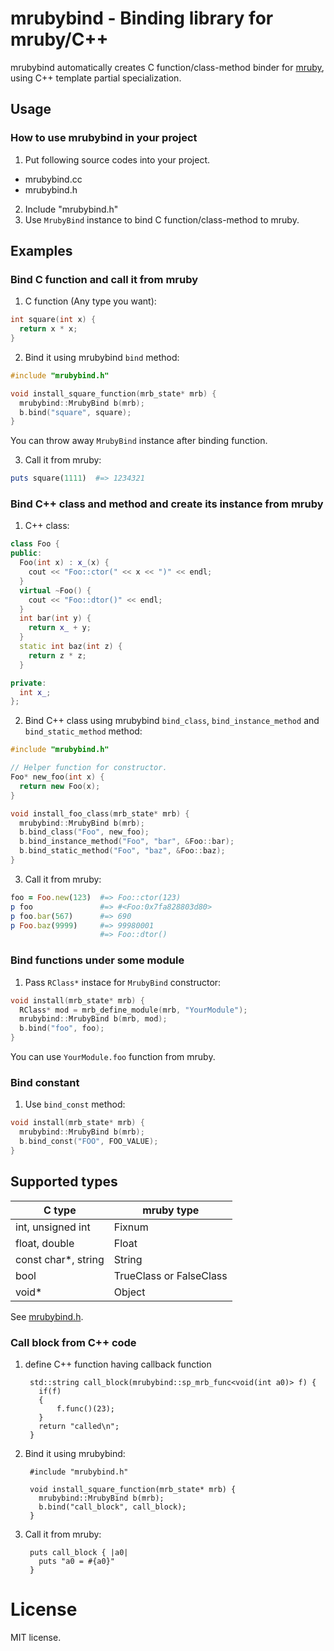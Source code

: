 mrubybind - Binding library for mruby/C++
=========================================

mrubybind automatically creates C function/class-method binder for [mruby](https://github.com/mruby/mruby),
using C++ template partial specialization.

## Usage

### How to use mrubybind in your project

1. Put following source codes into your project.
  * mrubybind.cc
  * mrubybind.h
2. Include "mrubybind.h"
3. Use `MrubyBind` instance to bind C function/class-method to mruby.

## Examples

### Bind C function and call it from mruby

1. C function (Any type you want):

  ```c++
  int square(int x) {
    return x * x;
  }
  ```

2. Bind it using mrubybind `bind` method:

  ```c++
  #include "mrubybind.h"

  void install_square_function(mrb_state* mrb) {
    mrubybind::MrubyBind b(mrb);
    b.bind("square", square);
  }
  ```

  You can throw away `MrubyBind` instance after binding function.

3. Call it from mruby:

  ```ruby
  puts square(1111)  #=> 1234321
  ```

### Bind C++ class and method and create its instance from mruby

1. C++ class:

  ```c++
  class Foo {
  public:
    Foo(int x) : x_(x) {
      cout << "Foo::ctor(" << x << ")" << endl;
    }
    virtual ~Foo() {
      cout << "Foo::dtor()" << endl;
    }
    int bar(int y) {
      return x_ + y;
    }
    static int baz(int z) {
      return z * z;
    }

  private:
    int x_;
  };
  ```

2. Bind C++ class using mrubybind `bind_class`, `bind_instance_method` and
   `bind_static_method` method:

  ```c++
  #include "mrubybind.h"

  // Helper function for constructor.
  Foo* new_foo(int x) {
    return new Foo(x);
  }

  void install_foo_class(mrb_state* mrb) {
    mrubybind::MrubyBind b(mrb);
    b.bind_class("Foo", new_foo);
    b.bind_instance_method("Foo", "bar", &Foo::bar);
    b.bind_static_method("Foo", "baz", &Foo::baz);
  }
  ```

3. Call it from mruby:

  ```ruby
  foo = Foo.new(123)  #=> Foo::ctor(123)
  p foo               #=> #<Foo:0x7fa828803d80>
  p foo.bar(567)      #=> 690
  p Foo.baz(9999)     #=> 99980001
                      #=> Foo::dtor()
  ```

### Bind functions under some module

1. Pass `RClass*` instace for `MrubyBind` constructor:

  ```c++
  void install(mrb_state* mrb) {
    RClass* mod = mrb_define_module(mrb, "YourModule");
    mrubybind::MrubyBind b(mrb, mod);
    b.bind("foo", foo);
  }
  ```

  You can use `YourModule.foo` function from mruby.

### Bind constant

1. Use `bind_const` method:

  ```c++
  void install(mrb_state* mrb) {
    mrubybind::MrubyBind b(mrb);
    b.bind_const("FOO", FOO_VALUE);
  }
  ```

## Supported types
| C type              | mruby type              |
|---------------------|-------------------------|
| int, unsigned int   | Fixnum                  |
| float, double       | Float                   |
| const char*, string | String                  |
| bool                | TrueClass or FalseClass |
| void*               | Object                  |

See [mrubybind.h](https://github.com/ktaobo/mrubybind/blob/master/mrubybind.h).

                            

### Call block from C++ code

1. define C++ function having callback function

        std::string call_block(mrubybind::sp_mrb_func<void(int a0)> f) {
          if(f)
          {
              f.func()(23);
          }
          return "called\n";
        }

2. Bind it using mrubybind:

        #include "mrubybind.h"
        
        void install_square_function(mrb_state* mrb) {
          mrubybind::MrubyBind b(mrb);
          b.bind("call_block", call_block);
        }
        
3. Call it from mruby:

        puts call_block { |a0|
          puts "a0 = #{a0}"
        }

# License

MIT license.
